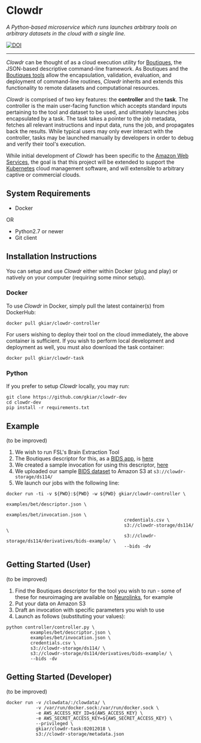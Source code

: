 # Clowdr

*A Python-based microservice which runs launches arbitrary tools on arbitrary datasets in the cloud with a single line.*

[![DOI](https://zenodo.org/badge/85972485.svg)](https://zenodo.org/badge/latestdoi/85972485)
<!-- [![Build Status](https://travis-ci.org/gkiar/clowdr.svg?branch=master)](https://travis-ci.org/gkiar/clowdr)-->
<!-- [![Coverage Status](https://coveralls.io/repos/github/gkiar/clowdr/badge.svg?branch=master)](https://coveralls.io/github/gkiar/clowdr?branch=master) -->
<!-- [![version](https://img.shields.io/pypi/v/clowdr.svg)](https://pypi.python.org/pypi/clowdr/) -->
<!-- [![pyversions](https://img.shields.io/pypi/pyversions/clowdr.svg)](https://pypi.python.org/pypi/clowdr/) -->
-----

*Clowdr* can be thought of as a cloud execution utility for [Boutiques](http://boutiques.github.io), the JSON-based descriptive command-line framework.
As Boutiques and the [Boutiques tools](https://github.com/boutiques/boutiques) allow the encapsulation, validation, evaluation, and deployment of
command-line routines, *Clowdr* inherits and extends this functionality to remote datasets and computational resources.

*Clowdr* is comprised of two key features: the **controller** and the **task**. The controller is the main user-facing function which accepts standard
inputs pertaining to the tool and dataset to be used, and ultimately launches jobs encapsulated by a task. The task takes a pointer to the job
metadata, fetches all relevant instructions and input data, runs the job, and propagates back the results. While typical users may only ever interact with
the controller, tasks may be launched manually by developers in order to debug and verify their tool's execution.

While initial development of *Clowdr* has been specific to the [Amazon Web Services](https://aws.amazon.com), the goal is that this project will be extended
to support the [Kubernetes](https://kubernetes.io/) cloud management software, and will extensible to arbitrary captive or commercial clouds.

## System Requirements

- Docker

OR

- Python2.7 or newer
- Git client

## Installation Instructions

You can setup and use *Clowdr* either within Docker (plug and play) or natively on your computer (requiring some minor setup).

### Docker

To use *Clowdr* in Docker, simply pull the latest container(s) from DockerHub:

    docker pull gkiar/clowdr-controller

For users wishing to deploy their tool on the cloud immediately, the above container is sufficient. If you wish to perform local development and deployment as well,
you must also download the task container:

    docker pull gkiar/clowdr-task


### Python

If you prefer to setup *Clowdr* locally, you may run:

    git clone https://github.com/gkiar/clowdr-dev
    cd clowdr-dev
    pip install -r requirements.txt

## Example

(to be improved)

1. We wish to run FSL's Brain Extraction Tool
2. The Boutiques descriptor for this, as a [BIDS app](https://bids-apps.neuroimaging.io), is [here](./examples/bet/descriptor.json)
3. We created a sample invocation for using this descriptor, [here](./examples/bet/invocation.json)
4. We uploaded our sample [BIDS dataset](http://bids.neuroimaging.io) to Amazon S3 at `s3://clowdr-storage/ds114/`
5. We launch our jobs with the following line:

```
docker run -ti -v ${PWD}:${PWD} -w ${PWD} gkiar/clowdr-controller \
                                            examples/bet/descriptor.json \
                                            examples/bet/invocation.json \
                                            credentials.csv \
                                            s3://clowdr-storage/ds114/ \
                                            s3://clowdr-storage/ds114/derivatives/bids-example/ \
                                            --bids -dv
```


## Getting Started (User)

(to be improved)

1. Find the Boutiques descriptor for the tool you wish to run - some of these for neuroimaging are available on [Neurolinks](https://brainhack101.github.io/neurolinks), for example
2. Put your data on Amazon S3
3. Draft an invocation with specific parameters you wish to use
4. Launch as follows (substituting your values):

```
python controller/controller.py \
         examples/bet/descriptor.json \
         examples/bet/invocation.json \
         credentials.csv \
         s3://clowdr-storage/ds114/ \
         s3://clowdr-storage/ds114/derivatives/bids-example/ \
         --bids -dv
```

## Getting Started (Developer)

(to be improved)

```
docker run -v /clowdata/:/clowdata/ \
           -v /var/run/docker.sock:/var/run/docker.sock \
           -e AWS_ACCESS_KEY_ID=${AWS_ACCESS_KEY} \
           -e AWS_SECRET_ACCESS_KEY=${AWS_SECRET_ACCESS_KEY} \
           --privileged \
           gkiar/clowdr-task:02012018 \
           s3://clowdr-storage/metadata.json
```
